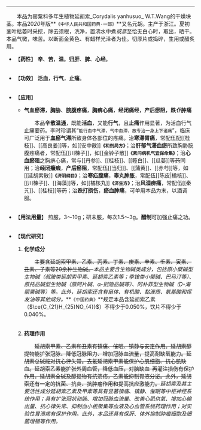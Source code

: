 ---
&emsp;&emsp;本品为罂粟科多年生植物延胡索_Corydalis yanhusuo_ W.T.Wang的干燥块茎。本品20<dfn>20</dfn>年版**`《中华人民共和国药典·一部》`**又名元胡。主产于浙江。夏初茎叶枯萎时采挖，除去须根，洗净，置沸水中煮<dfn>或蒸</dfn>至恰无白心时，取出，晒干。本品气微，味苦。以断面金黄色、有蜡样光泽者为佳。切厚片或捣碎，生用或醋炙用。

- 【**药性**】
	**辛**、**苦**，**温**。**归肝**、**脾**、**心经**。<br></br>

- 【**功效**】
	**活血**，**行气**，**止痛**。<br></br>

- 【**应用**】
	* **气血瘀滞**，**胸胁**、**脘腹疼痛**，**胸痹心痛**，**经闭痛经**，**产后瘀阻**，**跌<dfn>仆</dfn>肿痛**
		
		&emsp;&emsp;本品**辛散温通**，既能**活血**，又能**行气**，且**止痛**作用显著，为活血行气止痛要药。李时珍谓其“`能行血中气滞，气中血滞，故专治一身上下诸痛`”，临床可广泛用于**血瘀气滞**所致身体各部位的疼痛。治**寒滞胃痛**，常配伍配[[桂枝]]、[[高良姜]]等，如[[安中散]]**`《和剂局方》`**；治**肝郁气滞血瘀**所致胸胁脘腹疼痛者，常配伍[[川楝子]]，如[[金铃子散]]**`《素问病机气宜保命集》`**；治**心血瘀阻**之胸痹心痛，常与[[丹参]]、[[桂枝]]、[[薤白]]、[[瓜蒌]]等~~药~~同用；治**经闭癥瘕**，**产后瘀阻**，常配伍[[当归]]、[[蒲黄]]、[[赤芍]]等，如[[延胡索散]]**`《济阴纲目》`**；治**寒疝腹痛**，**睾丸肿胀**，常配伍[[陈皮|橘核]]、[[川楝子]]、[[海藻]]等，如[[橘核丸]]**`《济生方》`**；治**风湿痹痛**，常配伍[[秦艽]]、[[桂枝]]等~~药~~；治**跌打损伤**，**瘀血肿痛**，可单用本品为末，以酒调服。<br></br>

- 【**用法用量**】
	煎服，3～10g；研末服，每次1.5～3g。**醋制**可加强止痛之功。<br></br>

- 【**现代研究**】
	1. **化学成分**
		
		&emsp;&emsp;~~主要含延胡索甲素、乙素、丙素、丁素、庚素、辛素、壬素、寅素、丑素、子素等20余种生物碱。~~<dfn>本品主要含生物碱类成分，包括原小檗碱型生物碱（叔胺类延胡索甲素、延胡索乙素等；季铵类小檗碱、巴马汀等）、原托品碱型生物碱（原阿片碱、$\alpha$-别隐品碱等）、阿朴菲型生物碱（$D$-海罂粟碱等）等。此外，延胡索还含有甾体、有机酸、黏液质、氨基酸和挥发油等其他成分。</dfn>**`《中国药典》`**规定本品含延胡索乙素（$\ce{C_{21}H_{25}NO_{4}}$）不得少于0.050%，饮片不得少于0.040%。<br></br>
	
	2. **药理作用**
		
		&emsp;&emsp;~~延胡索甲素、乙素和丑素有镇痛、催眠、镇静与安定作用。延胡索醇提物能扩张冠脉、降低冠脉阻力、增加冠脉血流量，提高耐缺氧能力。延胡索总碱能对抗心律失常。去氢延胡索甲素能保护心肌细胞、抗心肌缺血。延胡索乙素能扩张外周血管，降低血压，对脑缺血-再灌注损伤有保护作用。延胡索全碱及醇提物有抗溃疡，乙素能抑制胃液分泌。此外，延胡索还有一定的抗菌、抗炎、抗肿瘤作用和提高抗应激能力。~~<dfn>延胡索及其主要活性成分延胡索乙素及甲素等具有显著镇痛、镇静、催眠等中枢神经系统作用；具有扩张冠状动脉、增加冠脉血流量、改善心肌供氧、增加心输出量、抗心律失常、抑制血小板聚集等血液及心血管系统药理作用；对实验性胃溃疡有保护作用。此外，本品还具有保肝、体外抑制肿瘤细胞及细菌增殖等作用。</dfn>